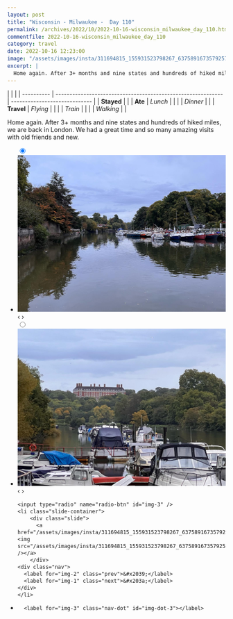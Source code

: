 ```yaml
---
layout: post
title: "Wisconsin - Milwaukee -  Day 110"
permalink: /archives/2022/10/2022-10-16-wisconsin_milwaukee_day_110.html
commentfile: 2022-10-16-wisconsin_milwaukee_day_110
category: travel
date: 2022-10-16 12:23:00
image: "/assets/images/insta/311694815_155931523798267_6375891673579257723_n_17942977583464396.jpg"
excerpt: |
  Home again. After 3+ months and nine states and hundreds of hiked miles, we are back in London. We had a great time and so many amazing visits with old friends and new.
---
```


|            |                                                              |
| ---------- | ------------------------------------------------------------ | ----------------------------- |
| **Stayed** |  |
| **Ate**    | _Lunch_                                                      |          |
|            | _Dinner_                                                     |          |
| **Travel** | _Flying_                                                     |          |
|            | _Train_                                                      |          |
|            | _Walking_                                                    |          |


Home again. After 3+ months and nine states and hundreds of hiked miles, we are back in London. We had a great time and so many amazing visits with old friends and new.


<ul class="slides">
    <input type="radio" name="radio-btn" id="img-1" checked="checked" />
    <li class="slide-container">
        <div class="slide">
          <a href="/assets/images/insta/311692930_662797865211004_7937761071439106084_n_17982518686648444.jpg"><img src="/assets/images/insta/311692930_662797865211004_7937761071439106084_n_17982518686648444.jpg" /></a>
        </div>
    <div class="nav">
      <label for="img-3" class="prev">&#x2039;</label>
      <label for="img-2" class="next">&#x203a;</label>
    </div>
    </li>
        <input type="radio" name="radio-btn" id="img-2"  />
    <li class="slide-container">
        <div class="slide">
          <a href="/assets/images/insta/309513520_832732864818983_3903102631668214699_n_17968740568779143.jpg"><img src="/assets/images/insta/309513520_832732864818983_3903102631668214699_n_17968740568779143.jpg" /></a>
        </div>
    <div class="nav">
      <label for="img-1" class="prev">&#x2039;</label>
      <label for="img-3" class="next">&#x203a;</label>
    </div>
    </li>
    
    <input type="radio" name="radio-btn" id="img-3" />
    <li class="slide-container">
        <div class="slide">
          <a href="/assets/images/insta/311694815_155931523798267_6375891673579257723_n_17942977583464396.jpg"><img src="/assets/images/insta/311694815_155931523798267_6375891673579257723_n_17942977583464396.jpg" /></a>
        </div>
    <div class="nav">
      <label for="img-2" class="prev">&#x2039;</label>
      <label for="img-1" class="next">&#x203a;</label>
    </div>
    </li>
			
<li class="nav-dots">
      <label for="img-1" class="nav-dot" id="img-dot-1"></label>
      <label for="img-2" class="nav-dot" id="img-dot-2"></label>

      <label for="img-3" class="nav-dot" id="img-dot-3"></label>

</li>
</ul>        
             

		